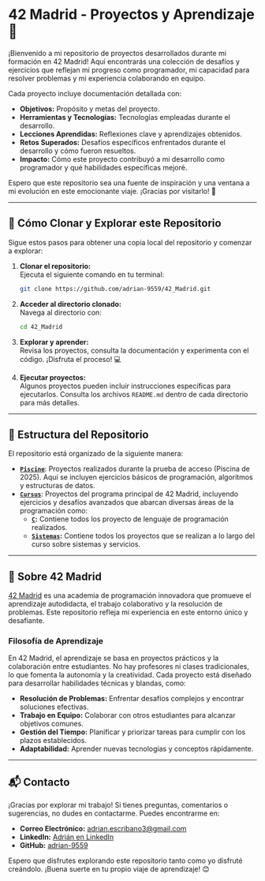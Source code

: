 # 42 Madrid - Proyectos y Aprendizaje 🚀
¡Bienvenido a mi repositorio de proyectos desarrollados durante mi formación en 42 Madrid! Aquí encontrarás una colección de desafíos y ejercicios que reflejan mi progreso como programador, mi capacidad para resolver problemas y mi experiencia colaborando en equipo.

Cada proyecto incluye documentación detallada con:

- **Objetivos:** Propósito y metas del proyecto.
- **Herramientas y Tecnologías:** Tecnologías empleadas durante el desarrollo.
- **Lecciones Aprendidas:** Reflexiones clave y aprendizajes obtenidos.
- **Retos Superados:** Desafíos específicos enfrentados durante el desarrollo y cómo fueron resueltos.
- **Impacto:** Cómo este proyecto contribuyó a mi desarrollo como programador y qué habilidades específicas mejoré.

Espero que este repositorio sea una fuente de inspiración y una ventana a mi evolución en este emocionante viaje. ¡Gracias por visitarlo! 🌟

---

## 🚀 Cómo Clonar y Explorar este Repositorio

Sigue estos pasos para obtener una copia local del repositorio y comenzar a explorar:

1. **Clonar el repositorio:**  
    Ejecuta el siguiente comando en tu terminal:  
    ```bash
    git clone https://github.com/adrian-9559/42_Madrid.git
    ```

2. **Acceder al directorio clonado:**  
    Navega al directorio con:  
    ```bash
    cd 42_Madrid
    ```

3. **Explorar y aprender:**  
    Revisa los proyectos, consulta la documentación y experimenta con el código. ¡Disfruta el proceso! 💻

4. **Ejecutar proyectos:**  
    Algunos proyectos pueden incluir instrucciones específicas para ejecutarlos. Consulta los archivos `README.md` dentro de cada directorio para más detalles.

---

## 📂 Estructura del Repositorio

El repositorio está organizado de la siguiente manera:

- **[`Piscine`](./Piscine/README.md)**: Proyectos realizados durante la prueba de acceso (Piscina de 2025). Aquí se incluyen ejercicios básicos de programación, algoritmos y estructuras de datos.
- **[`Cursus`](./Cursus/README.md)**: Proyectos del programa principal de 42 Madrid, incluyendo ejercicios y desafíos avanzados que abarcan diversas áreas de la programación como:
  - **[`C`](./Cursus/C/README.md):** Contiene todos los proyecto de lenguaje de programación realizados.
  - **[`Sistemas`](./Cursus/Sistemas/README.md):** Contiene todos los proyectos que se realizan a lo largo del curso sobre sistemas y servicios.

---

## 🌟 Sobre 42 Madrid

[42 Madrid](https://www.42madrid.com/) es una academia de programación innovadora que promueve el aprendizaje autodidacta, el trabajo colaborativo y la resolución de problemas. Este repositorio refleja mi experiencia en este entorno único y desafiante.

### Filosofía de Aprendizaje

En 42 Madrid, el aprendizaje se basa en proyectos prácticos y la colaboración entre estudiantes. No hay profesores ni clases tradicionales, lo que fomenta la autonomía y la creatividad. Cada proyecto está diseñado para desarrollar habilidades técnicas y blandas, como:

- **Resolución de Problemas:** Enfrentar desafíos complejos y encontrar soluciones efectivas.
- **Trabajo en Equipo:** Colaborar con otros estudiantes para alcanzar objetivos comunes.
- **Gestión del Tiempo:** Planificar y priorizar tareas para cumplir con los plazos establecidos.
- **Adaptabilidad:** Aprender nuevas tecnologías y conceptos rápidamente.

---

## 📬 Contacto

¡Gracias por explorar mi trabajo! Si tienes preguntas, comentarios o sugerencias, no dudes en contactarme. Puedes encontrarme en:

- **Correo Electrónico:** [adrian.escribano3@gmail.com](mailto:adrian.escribano3@gmail.com?subject=Consulta%20sobre%20repositorio%2042%20Madrid)
- **LinkedIn:** [Adrián en LinkedIn](https://www.linkedin.com/in/adrián-escribano-pérez)
- **GitHub:** [adrian-9559](https://github.com/adrian-9559)

Espero que disfrutes explorando este repositorio tanto como yo disfruté creándolo. ¡Buena suerte en tu propio viaje de aprendizaje! 😊
